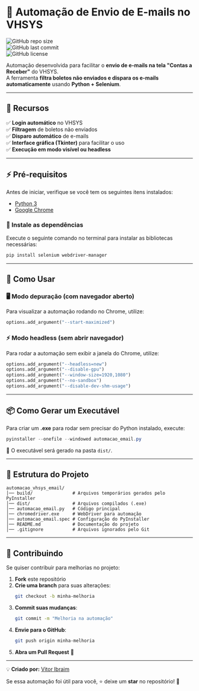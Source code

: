 # 📧 Automação de Envio de E-mails no VHSYS  

![GitHub repo size](https://img.shields.io/github/repo-size/S41T4M4/automacao_vhsys_email)  
![GitHub last commit](https://img.shields.io/github/last-commit/S41T4M4/automacao_vhsys_email)  
![GitHub license](https://img.shields.io/github/license/S41T4M4/automacao_vhsys_email)  

Automação desenvolvida para facilitar o **envio de e-mails na tela "Contas a Receber"** do VHSYS.  
A ferramenta **filtra boletos não enviados e dispara os e-mails automaticamente** usando **Python + Selenium**.  

---

## 📌 Recursos  

✅ **Login automático** no VHSYS  
✅ **Filtragem** de boletos não enviados  
✅ **Disparo automático** de e-mails  
✅ **Interface gráfica (Tkinter)** para facilitar o uso  
✅ **Execução em modo visível ou headless**  

---

## ⚡ Pré-requisitos  

Antes de iniciar, verifique se você tem os seguintes itens instalados:  

- [Python 3](https://www.python.org/downloads/)  
- [Google Chrome](https://www.google.com/intl/pt-BR/chrome/)  

### 🔹 Instale as dependências  

Execute o seguinte comando no terminal para instalar as bibliotecas necessárias:  

```bash
pip install selenium webdriver-manager
```

---

## 🚀 Como Usar  

### 🖥️ Modo depuração (com navegador aberto)  

Para visualizar a automação rodando no Chrome, utilize:  

```python
options.add_argument("--start-maximized")
```

### ⚡ Modo headless (sem abrir navegador)  

Para rodar a automação sem exibir a janela do Chrome, utilize:  

```python
options.add_argument("--headless=new")
options.add_argument("--disable-gpu")
options.add_argument("--window-size=1920,1080") 
options.add_argument("--no-sandbox")
options.add_argument("--disable-dev-shm-usage")
```

---

## 📦 Como Gerar um Executável  

Para criar um **.exe** para rodar sem precisar do Python instalado, execute:  

```powershell
pyinstaller --onefile --windowed automacao_email.py
```

📌 O executável será gerado na pasta `dist/`.  

---

## 📂 Estrutura do Projeto  

```plaintext
automacao_vhsys_email/
│── build/               # Arquivos temporários gerados pelo PyInstaller
│── dist/                # Arquivos compilados (.exe)
│── automacao_email.py   # Código principal
│── chromedriver.exe     # WebDriver para automação
│── automacao_email.spec # Configuração do PyInstaller
│── README.md            # Documentação do projeto
│── .gitignore           # Arquivos ignorados pelo Git
```

---


## 🤝 Contribuindo  

Se quiser contribuir para melhorias no projeto:  

1. **Fork** este repositório  
2. **Crie uma branch** para suas alterações:  
   ```bash
   git checkout -b minha-melhoria
   ```
3. **Commit suas mudanças**:  
   ```bash
   git commit -m "Melhoria na automação"
   ```
4. **Envie para o GitHub**:  
   ```bash
   git push origin minha-melhoria
   ```
5. **Abra um Pull Request** 🚀  

---


💡 **Criado por:** [Vitor Ibraim](https://github.com/S41T4M4)  

Se essa automação foi útil para você, ⭐ deixe um **star** no repositório! 🚀
